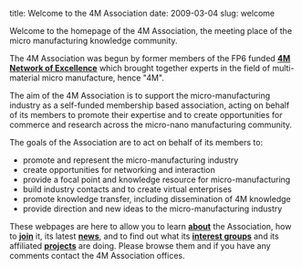 title: Welcome to the 4M Association
date: 2009-03-04
slug: welcome

Welcome to the homepage of the 4M Association, the meeting place of the micro manufacturing knowledge community. 

The 4M Association was begun by former members of the FP6 funded **[4M Network of Excellence](http://www.4m-net.org "4M Network of Excellence")** which brought together experts in the field of multi-material micro manufacture, hence "4M".

The aim of the 4M Association is to support the micro-manufacturing industry as a self-funded membership based association, acting on behalf of its members to promote their expertise and to create opportunities for commerce and research across the micro-nano manufacturing community.

The goals of the Association are to act on behalf of its members to:

* promote and represent the micro-manufacturing industry
* create opportunities for networking and interaction
* provide a focal point and knowledge resource for micro-manufacturing
* build industry contacts and to create virtual enterprises
* promote knowledge transfer, including dissemination of 4M knowledge
* provide direction and new ideas to the micro-manufacturing industry

These webpages are here to allow you to learn **[about](/about.html)** the Association, how to **[join](/join4m.html)** it, its latest **[news](news)**, and to find out what its **[interest groups](/interest_groups/index.html)** and its affiliated **[projects](/projects/index.html)** are doing. Please browse them and if you have any comments contact the 4M Association offices.
